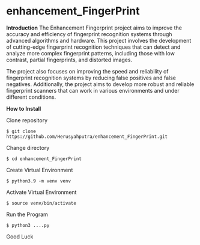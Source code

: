 # enhancement_FingerPrint

**Introduction**
The Enhancement Fingerprint project aims to improve the accuracy and efficiency of fingerprint recognition systems through advanced algorithms and hardware. This project involves the development of cutting-edge fingerprint recognition techniques that can detect and analyze more complex fingerprint patterns, including those with low contrast, partial fingerprints, and distorted images.

The project also focuses on improving the speed and reliability of fingerprint recognition systems by reducing false positives and false negatives. Additionally, the project aims to develop more robust and reliable fingerprint scanners that can work in various environments and under different conditions.

**How to Install**

Clone repository
```
$ git clone https://github.com/Herusyahputra/enhancement_FingerPrint.git
```

Change directory
```
$ cd enhancement_FingerPrint
```

Create Virtual Environment
```
$ python3.9 -m venv venv
```

Activate Virtual Environment
```
$ source venv/bin/activate
```

Run the Program
```
$ python3 ....py
```

Good Luck

